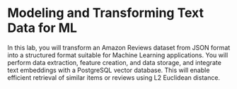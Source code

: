 # Modeling and Transforming Text Data for ML

In this lab, you will transform an Amazon Reviews dataset from JSON format into a structured format suitable for Machine Learning applications. You will perform data extraction, feature creation, and data storage, and integrate text embeddings with a PostgreSQL vector database. This will enable efficient retrieval of similar items or reviews using L2 Euclidean distance.